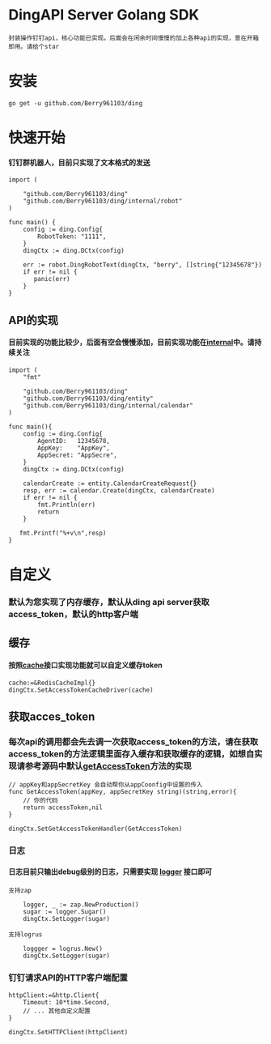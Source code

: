 # DingAPI Server Golang SDK
    封装操作钉钉api，核心功能已实现。后面会在闲余时间慢慢的加上各种api的实现，意在开箱即用。请给个star
# 安装

    go get -u github.com/Berry961103/ding
# 快速开始

#### 钉钉群机器人，目前只实现了文本格式的发送       

    import (
	
        "github.com/Berry961103/ding"
        "github.com/Berry961103/ding/internal/robot"
    )

    func main() {
        config := ding.Config{
            RobotToken: "1111",
        }
        dingCtx := ding.DCtx(config)

        err := robot.DingRobotText(dingCtx, "berry", []string{"12345678"})
        if err != nil {
           panic(err)
        }
    }
## API的实现
#### 目前实现的功能比较少，后面有空会慢慢添加，目前实现功能在[internal](https://github.com/Berry961103/ding/tree/master/internal)中。请持续关注
    import (
        "fmt"

        "github.com/Berry961103/ding"
	    "github.com/Berry961103/ding/entity"
        "github.com/Berry961103/ding/internal/calendar"
    )

    func main(){
        config := ding.Config{
            AgentID:   12345678,
            AppKey:    "AppKey",
            AppSecret: "AppSecre",
        }
        dingCtx := ding.DCtx(config)

        calendarCreate := entity.CalendarCreateRequest{}
        resp, err := calendar.Create(dingCtx, calendarCreate)
        if err != nil {
            fmt.Println(err)
            return
        }

       fmt.Printf("%+v\n",resp)    
    }

# 自定义
### 默认为您实现了内存缓存，默认从ding api server获取access_token，默认的http客户端

## 缓存
#### 按照[cache](https://github.com/Berry961103/ding/blob/master/cache/cache.go)接口实现功能就可以自定义缓存token

    cache:=&RedisCacheImpl{}
    dingCtx.SetAccessTokenCacheDriver(cache)

## 获取acces_token
### 每次api的调用都会先去调一次获取access_token的方法，请在获取access_token的方法逻辑里面存入缓存和获取缓存的逻辑，如想自实现请参考源码中默认[getAccessToken](https://github.com/Berry961103/ding/blob/master/apps.go)方法的实现

    // appKey和appSecretKey 会自动帮你从appCoonfig中设置的传入
    func GetAccessToken(appKey, appSecretKey string)(string,error){
        // 你的代码
        return accessToken,nil
    }

    dingCtx.SetGetAccessTokenHandler(GetAccessToken)

### 日志

#### 日志目前只输出debug级别的日志，只需要实现 [logger](https://github.com/Berry961103/ding/blob/master/logger.go) 接口即可

    支持zap

        logger, _ := zap.NewProduction()
        sugar := logger.Sugar()
        dingCtx.SetLogger(sugar)

    支持logrus

        loggger = logrus.New() 
        dingCtx.SetLogger(sugar)   

### 钉钉请求API的HTTP客户端配置

    httpClient:=&http.Client{
        Timeout: 10*time.Second,
        // ... 其他自定义配置
    }

    dingCtx.SetHTTPClient(httpClient)


